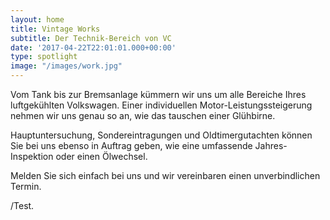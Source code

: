 ```yaml
---
layout: home
title: Vintage Works
subtitle: Der Technik-Bereich von VC
date: '2017-04-22T22:01:01.000+00:00'
type: spotlight
image: "/images/work.jpg"
---
```



Vom Tank bis zur Bremsanlage kümmern wir uns um alle Bereiche
Ihres luftgekühlten Volkswagen.
Einer individuellen Motor-Leistungssteigerung nehmen wir uns genau so an,
wie das tauschen einer Glühbirne.


Hauptuntersuchung, Sondereintragungen und Oldtimergutachten
können Sie bei uns ebenso in Auftrag geben,
wie eine umfassende Jahres-Inspektion oder einen Ölwechsel.


Melden Sie sich einfach bei uns und wir vereinbaren einen unverbindlichen Termin.



/Test.